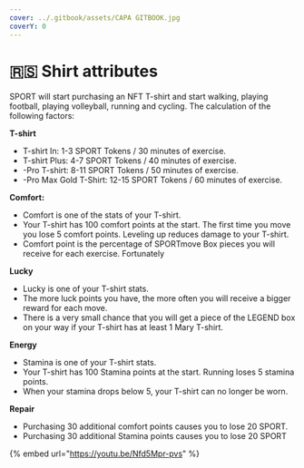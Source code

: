 ```yaml
---
cover: ../.gitbook/assets/CAPA GITBOOK.jpg
coverY: 0
---
```


# 🇷🇸 Shirt attributes

SPORT will start purchasing an NFT T-shirt and start walking, playing football, playing volleyball, running and cycling. The calculation of the following factors:&#x20;

**T-shirt**&#x20;

* T-shirt In: 1-3 SPORT Tokens / 30 minutes of exercise.&#x20;
* T-shirt Plus: 4-7 SPORT Tokens / 40 minutes of exercise.&#x20;
* \-Pro T-shirt: 8-11 SPORT Tokens / 50 minutes of exercise.&#x20;
* \-Pro Max Gold T-Shirt: 12-15 SPORT Tokens / 60 minutes of exercise.

**Comfort:**

* Comfort is one of the stats of your T-shirt.
* Your T-shirt has 100 comfort points at the start. The first time you move you lose 5 comfort points. Leveling up reduces damage to your T-shirt.
* Comfort point is the percentage of SPORTmove Box pieces you will receive for each exercise. Fortunately

**Lucky**

* Lucky is one of your T-shirt stats.
* The more luck points you have, the more often you will receive a bigger reward for each move.
* There is a very small chance that you will get a piece of the LEGEND box on your way if your T-shirt has at least 1 Mary T-shirt.

**Energy**

* Stamina is one of your T-shirt stats.
* Your T-shirt has 100 Stamina points at the start. Running loses 5 stamina points.
* When your stamina drops below 5, your T-shirt can no longer be worn.&#x20;

**Repair**&#x20;

* Purchasing 30 additional comfort points causes you to lose 20 SPORT.
* Purchasing 30 additional Stamina points causes you to lose 20 SPORT

{% embed url="https://youtu.be/Nfd5Mpr-pvs" %}
